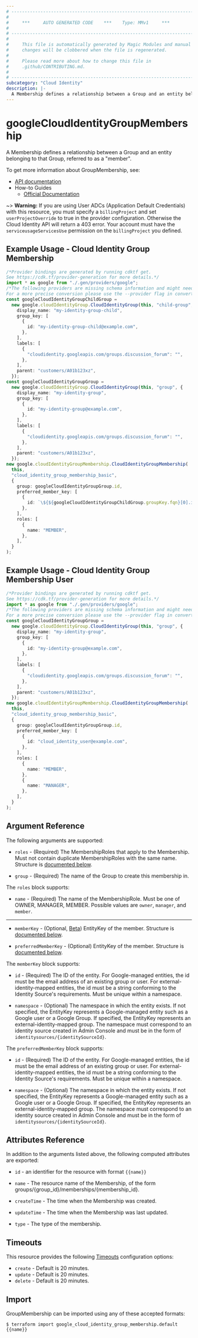 ```yaml
---
# ----------------------------------------------------------------------------
#
#     ***     AUTO GENERATED CODE    ***    Type: MMv1     ***
#
# ----------------------------------------------------------------------------
#
#     This file is automatically generated by Magic Modules and manual
#     changes will be clobbered when the file is regenerated.
#
#     Please read more about how to change this file in
#     .github/CONTRIBUTING.md.
#
# ----------------------------------------------------------------------------
subcategory: "Cloud Identity"
description: |-
  A Membership defines a relationship between a Group and an entity belonging to that Group, referred to as a "member".
---
```


# googleCloudIdentityGroupMembership

A Membership defines a relationship between a Group and an entity belonging to that Group, referred to as a "member".

To get more information about GroupMembership, see:

* [API documentation](https://cloud.google.com/identity/docs/reference/rest/v1/groups.memberships)
* How-to Guides
  * [Official Documentation](https://cloud.google.com/identity/docs/how-to/memberships-google-groups)

\~> **Warning:** If you are using User ADCs (Application Default Credentials) with this resource,
you must specify a `billingProject` and set `userProjectOverride` to true
in the provider configuration. Otherwise the Cloud Identity API will return a 403 error.
Your account must have the `serviceusageServicesUse` permission on the
`billingProject` you defined.

## Example Usage - Cloud Identity Group Membership

```typescript
/*Provider bindings are generated by running cdktf get.
See https://cdk.tf/provider-generation for more details.*/
import * as google from "./.gen/providers/google";
/*The following providers are missing schema information and might need manual adjustments to synthesize correctly: google.
For a more precise conversion please use the --provider flag in convert.*/
const googleCloudIdentityGroupChildGroup =
  new google.cloudIdentityGroup.CloudIdentityGroup(this, "child-group", {
    display_name: "my-identity-group-child",
    group_key: [
      {
        id: "my-identity-group-child@example.com",
      },
    ],
    labels: [
      {
        "cloudidentity.googleapis.com/groups.discussion_forum": "",
      },
    ],
    parent: "customers/A01b123xz",
  });
const googleCloudIdentityGroupGroup =
  new google.cloudIdentityGroup.CloudIdentityGroup(this, "group", {
    display_name: "my-identity-group",
    group_key: [
      {
        id: "my-identity-group@example.com",
      },
    ],
    labels: [
      {
        "cloudidentity.googleapis.com/groups.discussion_forum": "",
      },
    ],
    parent: "customers/A01b123xz",
  });
new google.cloudIdentityGroupMembership.CloudIdentityGroupMembership(
  this,
  "cloud_identity_group_membership_basic",
  {
    group: googleCloudIdentityGroupGroup.id,
    preferred_member_key: [
      {
        id: `\${${googleCloudIdentityGroupChildGroup.groupKey.fqn}[0].id}`,
      },
    ],
    roles: [
      {
        name: "MEMBER",
      },
    ],
  }
);

```

## Example Usage - Cloud Identity Group Membership User

```typescript
/*Provider bindings are generated by running cdktf get.
See https://cdk.tf/provider-generation for more details.*/
import * as google from "./.gen/providers/google";
/*The following providers are missing schema information and might need manual adjustments to synthesize correctly: google.
For a more precise conversion please use the --provider flag in convert.*/
const googleCloudIdentityGroupGroup =
  new google.cloudIdentityGroup.CloudIdentityGroup(this, "group", {
    display_name: "my-identity-group",
    group_key: [
      {
        id: "my-identity-group@example.com",
      },
    ],
    labels: [
      {
        "cloudidentity.googleapis.com/groups.discussion_forum": "",
      },
    ],
    parent: "customers/A01b123xz",
  });
new google.cloudIdentityGroupMembership.CloudIdentityGroupMembership(
  this,
  "cloud_identity_group_membership_basic",
  {
    group: googleCloudIdentityGroupGroup.id,
    preferred_member_key: [
      {
        id: "cloud_identity_user@example.com",
      },
    ],
    roles: [
      {
        name: "MEMBER",
      },
      {
        name: "MANAGER",
      },
    ],
  }
);

```

## Argument Reference

The following arguments are supported:

*   `roles` -
    (Required)
    The MembershipRoles that apply to the Membership.
    Must not contain duplicate MembershipRoles with the same name.
    Structure is [documented below](#nested_roles).

*   `group` -
    (Required)
    The name of the Group to create this membership in.

<a name="nested_roles"></a>The `roles` block supports:

* `name` -
  (Required)
  The name of the MembershipRole. Must be one of OWNER, MANAGER, MEMBER.
  Possible values are `owner`, `manager`, and `member`.

***

*   `memberKey` -
    (Optional, [Beta](https://terraform.io/docs/providers/google/guides/provider_versions.html))
    EntityKey of the member.
    Structure is [documented below](#nested_member_key).

*   `preferredMemberKey` -
    (Optional)
    EntityKey of the member.
    Structure is [documented below](#nested_preferred_member_key).

<a name="nested_member_key"></a>The `memberKey` block supports:

*   `id` -
    (Required)
    The ID of the entity.
    For Google-managed entities, the id must be the email address of an existing
    group or user.
    For external-identity-mapped entities, the id must be a string conforming
    to the Identity Source's requirements.
    Must be unique within a namespace.

*   `namespace` -
    (Optional)
    The namespace in which the entity exists.
    If not specified, the EntityKey represents a Google-managed entity
    such as a Google user or a Google Group.
    If specified, the EntityKey represents an external-identity-mapped group.
    The namespace must correspond to an identity source created in Admin Console
    and must be in the form of `identitysources/{identitySourceId}`.

<a name="nested_preferred_member_key"></a>The `preferredMemberKey` block supports:

*   `id` -
    (Required)
    The ID of the entity.
    For Google-managed entities, the id must be the email address of an existing
    group or user.
    For external-identity-mapped entities, the id must be a string conforming
    to the Identity Source's requirements.
    Must be unique within a namespace.

*   `namespace` -
    (Optional)
    The namespace in which the entity exists.
    If not specified, the EntityKey represents a Google-managed entity
    such as a Google user or a Google Group.
    If specified, the EntityKey represents an external-identity-mapped group.
    The namespace must correspond to an identity source created in Admin Console
    and must be in the form of `identitysources/{identitySourceId}`.

## Attributes Reference

In addition to the arguments listed above, the following computed attributes are exported:

*   `id` - an identifier for the resource with format `{{name}}`

*   `name` -
    The resource name of the Membership, of the form groups/{group\_id}/memberships/{membership\_id}.

*   `createTime` -
    The time when the Membership was created.

*   `updateTime` -
    The time when the Membership was last updated.

*   `type` -
    The type of the membership.

## Timeouts

This resource provides the following
[Timeouts](https://developer.hashicorp.com/terraform/plugin/sdkv2/resources/retries-and-customizable-timeouts) configuration options:

* `create` - Default is 20 minutes.
* `update` - Default is 20 minutes.
* `delete` - Default is 20 minutes.

## Import

GroupMembership can be imported using any of these accepted formats:

```console
$ terraform import google_cloud_identity_group_membership.default {{name}}
```
